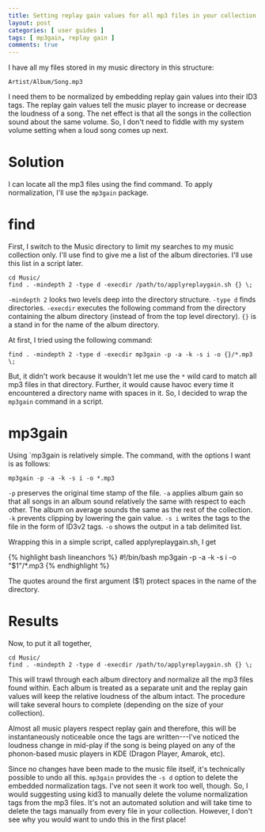 ```yaml
---
title: Setting replay gain values for all mp3 files in your collection
layout: post
categories: [ user guides ]
tags: [ mp3gain, replay gain ]
comments: true
---
```


I have all my files stored in my music directory in this structure:

    Artist/Album/Song.mp3

I need them to be normalized by embedding replay gain values into their ID3 tags.
The replay gain values tell the music player to increase or decrease the loudness of a song.
The net effect is that all the songs in the collection sound about the same volume.
So, I don't need to fiddle with my system volume setting when a loud song comes up next.

# Solution

I can locate all the mp3 files using the find command.
To apply normalization, I'll use the `mp3gain` package.

# find

First, I switch to the Music directory to limit my searches to my music collection only.
I'll use find to give me a list of the album directories.
I'll use this list in a script later.

    cd Music/
    find . -mindepth 2 -type d -execdir /path/to/applyreplaygain.sh {} \;

`-mindepth 2` looks two levels deep into the directory structure.
`-type d` finds directories.
`-execdir` executes the following command from the directory containing the album directory (instead of from the top level directory).
`{}` is a stand in for the name of the album directory.

At first, I tried using the following command:

    find . -mindepth 2 -type d -execdir mp3gain -p -a -k -s i -o {}/*.mp3 \;

But, it didn't work because it wouldn't let me use the `*` wild card to match all mp3 files in that directory.
Further, it would cause havoc every time it encountered a directory name with spaces in it.
So, I decided to wrap the `mp3gain` command in a script.

# mp3gain

Using `mp3gain is relatively simple.
The command, with the options I want is as follows:

    mp3gain -p -a -k -s i -o *.mp3

`-p` preserves the original time stamp of the file.
`-a` applies album gain so that all songs in an album sound relatively the same with respect to each other.
The album on average sounds the same as the rest of the collection.
`-k` prevents clipping by lowering the gain value.
`-s i` writes the tags to the file in the form of ID3v2 tags.
`-o` shows the output in a tab delimited list.

Wrapping this in a simple script, called applyreplaygain.sh, I get

{% highlight bash lineanchors %}
#!/bin/bash
mp3gain -p -a -k -s i -o "$1"/*.mp3
{% endhighlight %}

The quotes around the first argument ($1) protect spaces in the name of the directory.

# Results

Now, to put it all together,

    cd Music/
    find . -mindepth 2 -type d -execdir /path/to/applyreplaygain.sh {} \;

This will trawl through each album directory and normalize all the mp3 files found within.
Each album is treated as a separate unit and the replay gain values will keep the relative loudness of the album intact.
The procedure will take several hours to complete (depending on the size of your collection).

Almost all music players respect replay gain and therefore, this will be instantaneously noticeable once the tags are written---I've noticed the loudness change in mid-play if the song is being played on any of the phonon-based music players in KDE (Dragon Player, Amarok, etc).

Since no changes have been made to the music file itself, it's technically possible to undo all this.
`mp3gain` provides the `-s d` option to delete the embedded normalization tags.
I've not seen it work too well, though.
So, I would suggesting using kid3 to manually delete the volume normalization tags from the mp3 files.
It's not an automated solution and will take time to delete the tags manually from every file in your collection.
However, I don't see why you would want to undo this in the first place!

